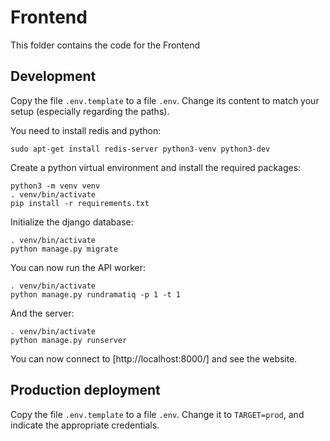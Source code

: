 # Frontend

This folder contains the code for the Frontend

## Development

Copy the file `.env.template` to a file `.env`. Change its content to match your setup (especially regarding the paths).

You need to install redis and python:

    sudo apt-get install redis-server python3-venv python3-dev

Create a python virtual environment and install the required packages:

    python3 -m venv venv
    . venv/bin/activate
    pip install -r requirements.txt

Initialize the django database:

    . venv/bin/activate
    python manage.py migrate

You can now run the API worker:

    . venv/bin/activate
    python manage.py rundramatiq -p 1 -t 1

And the server:

    . venv/bin/activate
    python manage.py runserver

You can now connect to [http://localhost:8000/] and see the website.

## Production deployment

Copy the file `.env.template` to a file `.env`. Change it to `TARGET=prod`, and indicate the appropriate credentials.
